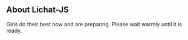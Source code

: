 ## About Lichat-JS
Girls do their best now and are preparing. Please wait warmly until it is ready.
